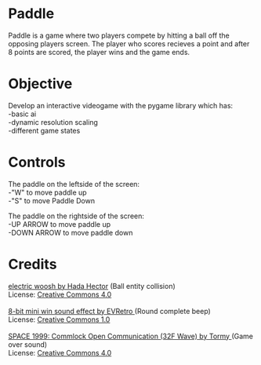 # Paddle
Paddle is a game where two players compete by hitting a ball off the opposing players screen. The player who scores recieves a point and after 8 points are scored, the player wins and the game ends.

# Objective
Develop an interactive videogame with the pygame library which has: <br/>
-basic ai <br/>
-dynamic resolution scaling <br/>
-different game states

# Controls
The paddle on the leftside of the screen:<br/>
-"W" to move paddle up<br/>
-"S" to move Paddle Down<br/>

The paddle on the rightside of the screen:<br/>
-UP ARROW to move paddle up<br/>
-DOWN ARROW to move paddle down<br/>

# Credits
<a href="https://freesound.org/people/HadaHector/sounds/446383/ ">electric woosh by Hada Hector</a> (Ball entity collision)
<br />
License: <a href="https://creativecommons.org/licenses/by/4.0/legalcode">Creative Commons 4.0</a>
<br /><br />
<a href = "https://freesound.org/people/Tormy/sounds/564650/ " >8-bit mini win sound effect by EVRetro </a> (Round complete beep)
<br />
License: <a href="https://creativecommons.org/publicdomain/zero/1.0/legalcode">Creative Commons 1.0</a>
<br /><br />
<a href = "https://freesound.org/people/EVRetro/sounds/535840/" >SPACE 1999: Commlock Open Communication (32F Wave) by Tormy </a> (Game over sound)
<br />
License: <a href="https://creativecommons.org/licenses/by/4.0/legalcode">Creative Commons 4.0</a>


